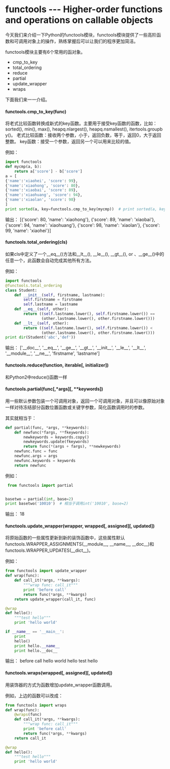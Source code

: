 # functools --- Higher-order functions and operations on callable objects

今天我们来介绍一下Python的functools模块，functools模块提供了一些高阶函数和可调用对象上的操作，熟练掌握后可以让我们的程序更加简洁。

functools模块主要有6个常用的函对象。

- cmp_to_key
- total_ordering
- reduce
- partial
- update_wrapper
- wraps

下面我们来一一介绍。


#### functools.cmp_to_key(func)
将老式比较函数转换成新式的key函数。主要用于接受key函数的函数，比如：sorted(), min(), max(), heapq.nlargest(), heapq.nsmallest(), itertools.groupby()。
老式比较函数：接收两个参数，小于，返回负数，等于，返回0，大于返回整数。
key函数：接受一个参数，返回另一个可以用来比较的值。

例如：
```python
import functools
def mycmp(a, b):
    return a['score'] - b['score']
a = [
{'name':'xiaohei', 'score': 99},
{'name':'xiaohong', 'score': 80},
{'name':'xiaobai', 'score': 89},
{'name':'xiaohuang', 'score': 94},
{'name':'xiaolan', 'score': 98}
]
print sorted(a, key=functools.cmp_to_key(mycmp))  # print sorted(a, key=lambda x:x['score'])
```
输出：
[{'score': 80, 'name': 'xiaohong'}, {'score': 89, 'name': 'xiaobai'}, {'score': 94, 'name': 'xiaohuang'}, {'score': 98, 'name': 'xiaolan'}, {'score': 99, 'name': 'xiaohei'}]

#### functools.total_ordering(cls)
如果cls中定义了一个__eq__()方法和__lt__(), \_\_le__(), \_\_gt__(), or 、\_\_ge__()中的任意一个，此函数会自动完成其他所有方法。

例如：
```python
import functools
@functools.total_ordering
class Student:
    def __init__(self, firstname, lastname):
        self.firstname = firstname
        self.lastname = lastname
    def __eq__(self, other):
        return ((self.lastname.lower(), self.firstname.lower()) ==
                (other.lastname.lower(), other.firstname.lower()))
    def __lt__(self, other):
        return ((self.lastname.lower(), self.firstname.lower()) <
                (other.lastname.lower(), other.firstname.lower()))
print dir(Student('abc','def'))
```
输出：
['\_\_doc__',
 '\_\_eq__',
 '\_\_ge__',
 '\_\_gt__',
 '\_\_init__',
 '\_\_le__',
 '\_\_lt__',
 '\_\_module__',
 '\_\_ne__',
 'firstname',
 'lastname']

#### functools.reduce(function, iterable[, initializer])
和Python2中reduce()函数一样

#### functools.partial(func[,*args][, **keywords])

用一些默认参数包装一个可调用对象，返回一个可调用对象，并且可以像原始对象一样对待冻结部分函数位置函数或关键字参数，简化函数调用时的参数。

其实就相当于：
```python
def partial(func, *args, **keywords):
    def newfunc(*fargs, **fkeywords):
        newkeywords = keywords.copy()
        newkeywords.update(fkeywords)
        return func(*(args + fargs), **newkeywords)
    newfunc.func = func
    newfunc.args = args
    newfunc.keywords = keywords
    return newfunc
```

例如：
```python
 from functools import partial


basetwo = partial(int, base=2)
print basetwo('10010')  # 相当于调用int('10010', base=2)
```
输出：
18


#### functools.update_wrapper(wrapper, wrapped[, assigned][, updated])
将原始函数的一些属性更新到新的装饰函数中，这些属性默认functools.WRAPPER_ASSIGNMENTS(\_\_module__, \_\_name__, \_\_doc__)和functools.WRAPPER_UPDATES(\_\_dict__)。

例如：
```python
from functools import update_wrapper
def wrap(func):
    def call_it(*args, **kwargs):
        """wrap func: call_it"""
        print 'before call'
        return func(*args, **kwargs)
    return update_wrapper(call_it, func)

@wrap
def hello():
    """test hello"""
    print 'hello world'

if __name__ == '__main__':
    print
    hello()
    print hello.__name__
    print hello.__doc__
```
输出：
before call
hello world
hello
test hello


#### functools.wraps(wrapped[, assigned][, updated])
用装饰器的方式为函数增加update_wrapper函数调用。

例如，上边的函数可以改成：
```python
from functools import wraps
def wrap(func):
    @wraps(func)
    def call_it(*args, **kwargs):
        """wrap func: call_it"""
        print 'before call'
        return func(*args, **kwargs)
    return call_it

@wrap
def hello():
    """test hello"""
    print 'hello world'
```

